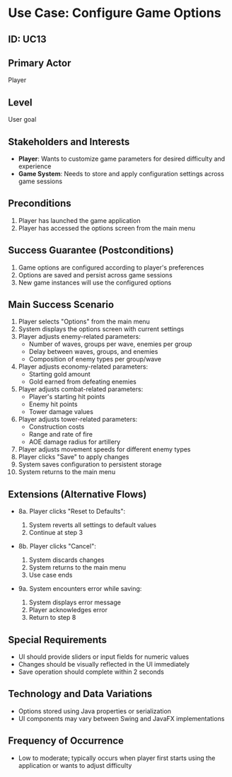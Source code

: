 # Use Case: Configure Game Options

## ID: UC13

## Primary Actor
Player

## Level
User goal

## Stakeholders and Interests
- **Player**: Wants to customize game parameters for desired difficulty and experience
- **Game System**: Needs to store and apply configuration settings across game sessions

## Preconditions
1. Player has launched the game application
2. Player has accessed the options screen from the main menu

## Success Guarantee (Postconditions)
1. Game options are configured according to player's preferences
2. Options are saved and persist across game sessions
3. New game instances will use the configured options

## Main Success Scenario
1. Player selects "Options" from the main menu
2. System displays the options screen with current settings
3. Player adjusts enemy-related parameters:
   - Number of waves, groups per wave, enemies per group
   - Delay between waves, groups, and enemies
   - Composition of enemy types per group/wave
4. Player adjusts economy-related parameters:
   - Starting gold amount
   - Gold earned from defeating enemies
5. Player adjusts combat-related parameters:
   - Player's starting hit points
   - Enemy hit points
   - Tower damage values
6. Player adjusts tower-related parameters:
   - Construction costs
   - Range and rate of fire
   - AOE damage radius for artillery
7. Player adjusts movement speeds for different enemy types
8. Player clicks "Save" to apply changes
9. System saves configuration to persistent storage
10. System returns to the main menu

## Extensions (Alternative Flows)
- 8a. Player clicks "Reset to Defaults":
  1. System reverts all settings to default values
  2. Continue at step 3
  
- 8b. Player clicks "Cancel":
  1. System discards changes
  2. System returns to the main menu
  3. Use case ends

- 9a. System encounters error while saving:
  1. System displays error message
  2. Player acknowledges error
  3. Return to step 8

## Special Requirements
- UI should provide sliders or input fields for numeric values
- Changes should be visually reflected in the UI immediately
- Save operation should complete within 2 seconds

## Technology and Data Variations
- Options stored using Java properties or serialization
- UI components may vary between Swing and JavaFX implementations

## Frequency of Occurrence
- Low to moderate; typically occurs when player first starts using the application or wants to adjust difficulty 
